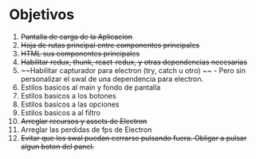 # Objetivos

1. ~~Pantalla de carga de la Aplicacion~~
2. ~~Hoja de rutas principal entre componentes principales~~
3. ~~HTML sus componentes principales~~
4. ~~Habilitar redux, thunk, react-redux, y otras dependencias necesarias~~
5. ~~Habilitar capturador para electron (try, catch u otro) ~~ - Pero sin personalizar el swal de una dependencia para electron.
6. Estilos basicos al main y fondo de pantalla
7. Estilos basicos a los botones
8. Estilos basicos a las opciones
9. Estilos basicos a al filtro
10. ~~Arreglar recursos y assets de Electron~~
11. Arreglar las perdidas de fps de Electron
12. ~~Evitar que los swal puedan cerrarse pulsando fuera. Obligar a pulsar algun boton del panel.~~
